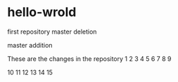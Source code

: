 # hello-wrold
first repository
master deletion

master addition

These are the changes in the repository
1
2
3
4
5
6
7
8
9

10
11
12
13
14
15


